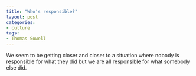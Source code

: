 ```yaml
---
title: "Who's responsible?"
layout: post
categories:
- culture
tags:
- Thomas Sowell
---
```


We seem to be getting closer and closer to a situation where nobody is responsible for what they did but we are all responsible for what somebody else did.